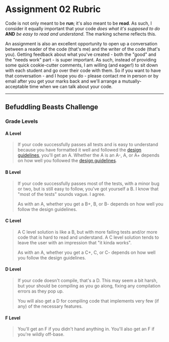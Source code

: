 # Assignment 02 Rubric

Code is not only meant to be **run**; it's also meant to be **read**. As such, I consider it equally important that your code _does what it's supposed to do_ **AND** _be easy to read and understand_. The marking scheme reflects this.

An assignment is also an excellent opportunity to open up a conversation between a reader of the code (that's me) and the writer of the code (that's you). Getting feedback about what you've created - both the "good" and the "needs work" part - is super important. As such, instead of providing some quick cookie-cutter comments, I am willing (and eager!) to sit down with each student and go over their code with them. So if you want to have that conversation - and I hope you do - please contact me in person or by email after you get your marks back and we'll arrange a mutually-acceptable time when we can talk about your code.

---

## Befuddling Beasts Challenge

### Grade Levels

#### A Level

> If your code successfully passes all tests and is easy to understand because you have formatted it well and followed the [design guidelines](design.guidelines.md), you'll get an A. Whether the A is an A-, A, or A+ depends on how well you followed the [design guidelines](design.guidelines.md).

#### B Level

> If your code successfully passes most of the tests, with a minor bug or two, but is still easy to follow, you've got yourself a B. I know that "most of the tests" sounds vague. I agree.
>
> As with an A, whether you get a B+, B, or B- depends on how well you follow the design guidelines.

#### C Level

> A C level solution is like a B, but with more failing tests and/or more code that is hard to read and understand. A C level solution tends to leave the user with an impression that "it kinda works".
>
> As with an A, whether you get a C+, C, or C- depends on how well you follow the design guidelines.

#### D Level

> If your code doesn't compile, that's a D. This may seem a bit harsh, but your should be compiling as you go along, fixing any compilation errors as they pop up.
>
> You will also get a D for compiling code that implements very few (if any) of the necessary features.

#### F Level

> You'll get an F if you didn't hand anything in.
> You'll also get an F if you're wildly off-base.